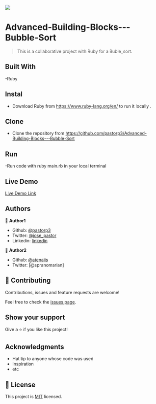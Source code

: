 
![](https://img.shields.io/badge/Microverse-blueviolet)

# Advanced-Building-Blocks---Bubble-Sort

> This is a collaborative project with Ruby for a Buble_sort.

## Built With

-Ruby

## Instal
- Download Ruby from https://www.ruby-lang.org/en/ to run it locally .


## Clone
- Clone the repository from https://github.com/pastorp3/Advanced-Building-Blocks---Bubble-Sort

## Run
-Run code with ruby main.rb in your local terminal

## Live Demo
[Live Demo Link](https://repl.it/@pastorp3/Advanced-Building-Blocks-Bubble-Sort#main.rb)

## Authors

👤 **Author1**

- Github: [@pastorp3](https://github.com/pastorp3)
- Twitter: [@jose_pastor](https://twitter.com/jose_pastorp3 )
- Linkedin: [linkedin](https://www.linkedin.com/in/jos%C3%A9-pedraza-acevedo-ab700a1a9/)

👤 **Author2**

- Github: [@atenaiis](https://github.com/atenaiis)
- Twitter: [@spranomarian]


## 🤝 Contributing

Contributions, issues and feature requests are welcome!

Feel free to check the [issues page](https://github.com/pastorp3/Advanced-Building-Blocks---Bubble-Sort/issues).

## Show your support

Give a ⭐️ if you like this project!

## Acknowledgments

- Hat tip to anyone whose code was used
- Inspiration
- etc

## 📝 License

This project is [MIT](lic.url) licensed.
